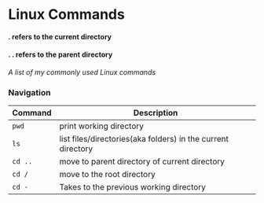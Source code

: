 Linux Commands
============
#### . refers to the current directory
#### . . refers to the parent directory
 
_A list of my commonly used Linux commands_
### Navigation
| Command | Description |
| ------- | ----------- |
| `pwd` | print working directory |
| `ls` |  list files/directories(aka folders) in the current directory|
| `cd ..` |  move to parent directory of current directory
| `cd /` | move to the root directory
| `cd -` | Takes to the previous working directory